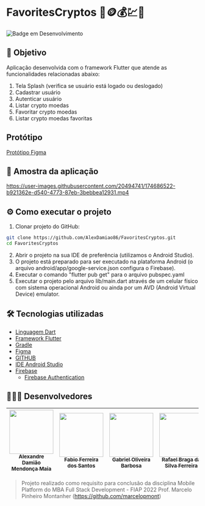 # FavoritesCryptos 💝🪙💰💹🤑

![Badge em Desenvolvimento](http://img.shields.io/static/v1?label=STATUS&message=FINALIZADO&color=GREEN&style=for-the-badge)

## 🎯 Objetivo

Aplicação desenvolvida com o framework Flutter que atende as funcionalidades relacionadas abaixo:
1. Tela Splash (verifica se usuário está logado ou deslogado)
2. Cadastrar usuário 
3. Autenticar usuário
4. Listar crypto moedas 
5. Favoritar crypto moedas 
6. Listar crypto moedas favoritas

## Protótipo 

[Protótipo Figma](https://www.figma.com/file/363WzgVKdoSSvEGXCdgDxP/Criptos?node-id=4%3A48)

## 📱 Amostra da aplicação

https://user-images.githubusercontent.com/20494741/174686522-b921362e-d540-4773-87eb-3bebbea12931.mp4

## ⚙️ Como executar o projeto
1. Clonar projeto do GitHub:
~~~bash
git clone https://github.com/AlexDamiao86/FavoritesCryptos.git
cd FavoritesCryptos
~~~
2. Abrir o projeto na sua IDE de preferência (utilizamos o Android Studio).
3. O projeto está preparado para ser executado na plataforma Android (o arquivo android/app/google-service.json configura o Firebase).
4. Executar o comando "flutter pub get" para o arquivo pubspec.yaml
5. Executar o projeto pelo arquivo lib/main.dart através de um celular físico com sistema operacional Android ou ainda por um AVD (Android Virtual Device) emulator.

## 🛠️ Tecnologias utilizadas

- [Linguagem Dart](https://dart.dev)
- [Framework Flutter](https://flutter.dev)
- [Gradle](https://gradle.org)
- [Figma](https://www.figma.com/)
- [GITHUB](https://github.com)
- [IDE Android Studio](https://developer.android.com/studio)
- [Firebase](https://firebase.google.com)
    - [Firebase Authentication](https://firebase.google.com/products/auth)

## 👨🏽‍💻 Desenvolvedores

| [<img src="https://avatars.githubusercontent.com/AlexDamiao86" width=115><br><sub>Alexandre Damião Mendonça Maia</sub>](https://github.com/AlexDamiao86) |  [<img src="https://avatars.githubusercontent.com/FabioQuimico" width=115><br><sub>Fabio Ferreira dos Santos</sub>](https://github.com/FabioQuimico) |  [<img src="https://avatars.githubusercontent.com/Gabriel2503" width=115><br><sub>Gabriel Oliveira Barbosa</sub>](https://github.com/Gabriel2503) | [<img src="https://avatars.githubusercontent.com/ferreirabraga" width=115><br><sub>Rafael Braga da Silva Ferreira</sub>](https://github.com/ferreirabraga) | 
| :---: | :---: | :---: | :---: |

> Projeto realizado como requisito para conclusão da disciplina Mobile Platform do MBA Full Stack Development - FIAP 2022
> Prof. Marcelo Pinheiro Montanher (https://github.com/marcelopmont)
